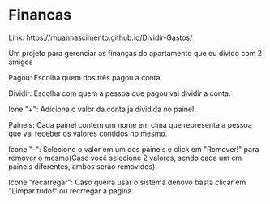 # Financas

Link: https://rhuannascimento.github.io/Dividir-Gastos/

Um projeto para gerenciar as finanças do apartamento que eu divido com 2 amigos

Pagou:
Escolha quem dos três pagou a conta.

Dividir:
Escolha com quem a pessoa que pagou vai dividir a conta.

Ione "+":
Adiciona o valor da conta ja dividida no painel.

Paineis:
Cada painel contem um nome em cima que representa a pessoa que vai receber os valores contidos no mesmo.

Icone "-":
Selecione o valor em um dos paineis e click em "Remover!" para remover o mesmo(Caso você selecione 2 valores, sendo cada um em paineis diferentes, 
ambos serão removidos).

Icone "recarregar":
Caso queira usar o sistema denovo basta clicar em "Limpar tudo!" ou recrregar a pagina.
